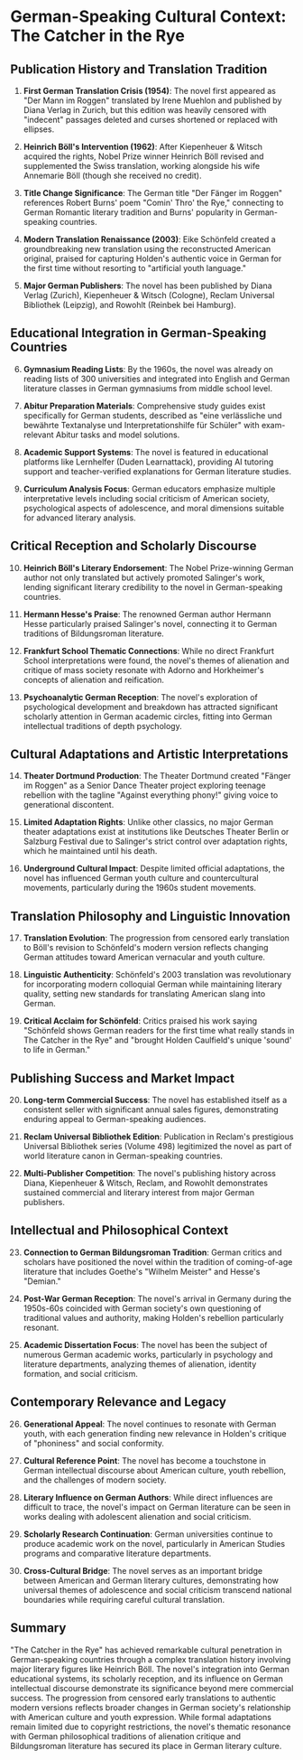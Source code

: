 # German-Speaking Cultural Context: The Catcher in the Rye

## Publication History and Translation Tradition

1. **First German Translation Crisis (1954)**: The novel first appeared as "Der Mann im Roggen" translated by Irene Muehlon and published by Diana Verlag in Zurich, but this edition was heavily censored with "indecent" passages deleted and curses shortened or replaced with ellipses.

2. **Heinrich Böll's Intervention (1962)**: After Kiepenheuer & Witsch acquired the rights, Nobel Prize winner Heinrich Böll revised and supplemented the Swiss translation, working alongside his wife Annemarie Böll (though she received no credit).

3. **Title Change Significance**: The German title "Der Fänger im Roggen" references Robert Burns' poem "Comin' Thro' the Rye," connecting to German Romantic literary tradition and Burns' popularity in German-speaking countries.

4. **Modern Translation Renaissance (2003)**: Eike Schönfeld created a groundbreaking new translation using the reconstructed American original, praised for capturing Holden's authentic voice in German for the first time without resorting to "artificial youth language."

5. **Major German Publishers**: The novel has been published by Diana Verlag (Zurich), Kiepenheuer & Witsch (Cologne), Reclam Universal Bibliothek (Leipzig), and Rowohlt (Reinbek bei Hamburg).

## Educational Integration in German-Speaking Countries

6. **Gymnasium Reading Lists**: By the 1960s, the novel was already on reading lists of 300 universities and integrated into English and German literature classes in German gymnasiums from middle school level.

7. **Abitur Preparation Materials**: Comprehensive study guides exist specifically for German students, described as "eine verlässliche und bewährte Textanalyse und Interpretationshilfe für Schüler" with exam-relevant Abitur tasks and model solutions.

8. **Academic Support Systems**: The novel is featured in educational platforms like Lernhelfer (Duden Learnattack), providing AI tutoring support and teacher-verified explanations for German literature studies.

9. **Curriculum Analysis Focus**: German educators emphasize multiple interpretative levels including social criticism of American society, psychological aspects of adolescence, and moral dimensions suitable for advanced literary analysis.

## Critical Reception and Scholarly Discourse

10. **Heinrich Böll's Literary Endorsement**: The Nobel Prize-winning German author not only translated but actively promoted Salinger's work, lending significant literary credibility to the novel in German-speaking countries.

11. **Hermann Hesse's Praise**: The renowned German author Hermann Hesse particularly praised Salinger's novel, connecting it to German traditions of Bildungsroman literature.

12. **Frankfurt School Thematic Connections**: While no direct Frankfurt School interpretations were found, the novel's themes of alienation and critique of mass society resonate with Adorno and Horkheimer's concepts of alienation and reification.

13. **Psychoanalytic German Reception**: The novel's exploration of psychological development and breakdown has attracted significant scholarly attention in German academic circles, fitting into German intellectual traditions of depth psychology.

## Cultural Adaptations and Artistic Interpretations

14. **Theater Dortmund Production**: The Theater Dortmund created "Fänger im Roggen" as a Senior Dance Theater project exploring teenage rebellion with the tagline "Against everything phony!" giving voice to generational discontent.

15. **Limited Adaptation Rights**: Unlike other classics, no major German theater adaptations exist at institutions like Deutsches Theater Berlin or Salzburg Festival due to Salinger's strict control over adaptation rights, which he maintained until his death.

16. **Underground Cultural Impact**: Despite limited official adaptations, the novel has influenced German youth culture and countercultural movements, particularly during the 1960s student movements.

## Translation Philosophy and Linguistic Innovation

17. **Translation Evolution**: The progression from censored early translation to Böll's revision to Schönfeld's modern version reflects changing German attitudes toward American vernacular and youth culture.

18. **Linguistic Authenticity**: Schönfeld's 2003 translation was revolutionary for incorporating modern colloquial German while maintaining literary quality, setting new standards for translating American slang into German.

19. **Critical Acclaim for Schönfeld**: Critics praised his work saying "Schönfeld shows German readers for the first time what really stands in The Catcher in the Rye" and "brought Holden Caulfield's unique 'sound' to life in German."

## Publishing Success and Market Impact

20. **Long-term Commercial Success**: The novel has established itself as a consistent seller with significant annual sales figures, demonstrating enduring appeal to German-speaking audiences.

21. **Reclam Universal Bibliothek Edition**: Publication in Reclam's prestigious Universal Bibliothek series (Volume 498) legitimized the novel as part of world literature canon in German-speaking countries.

22. **Multi-Publisher Competition**: The novel's publishing history across Diana, Kiepenheuer & Witsch, Reclam, and Rowohlt demonstrates sustained commercial and literary interest from major German publishers.

## Intellectual and Philosophical Context

23. **Connection to German Bildungsroman Tradition**: German critics and scholars have positioned the novel within the tradition of coming-of-age literature that includes Goethe's "Wilhelm Meister" and Hesse's "Demian."

24. **Post-War German Reception**: The novel's arrival in Germany during the 1950s-60s coincided with German society's own questioning of traditional values and authority, making Holden's rebellion particularly resonant.

25. **Academic Dissertation Focus**: The novel has been the subject of numerous German academic works, particularly in psychology and literature departments, analyzing themes of alienation, identity formation, and social criticism.

## Contemporary Relevance and Legacy

26. **Generational Appeal**: The novel continues to resonate with German youth, with each generation finding new relevance in Holden's critique of "phoniness" and social conformity.

27. **Cultural Reference Point**: The novel has become a touchstone in German intellectual discourse about American culture, youth rebellion, and the challenges of modern society.

28. **Literary Influence on German Authors**: While direct influences are difficult to trace, the novel's impact on German literature can be seen in works dealing with adolescent alienation and social criticism.

29. **Scholarly Research Continuation**: German universities continue to produce academic work on the novel, particularly in American Studies programs and comparative literature departments.

30. **Cross-Cultural Bridge**: The novel serves as an important bridge between American and German literary cultures, demonstrating how universal themes of adolescence and social criticism transcend national boundaries while requiring careful cultural translation.

## Summary

"The Catcher in the Rye" has achieved remarkable cultural penetration in German-speaking countries through a complex translation history involving major literary figures like Heinrich Böll. The novel's integration into German educational systems, its scholarly reception, and its influence on German intellectual discourse demonstrate its significance beyond mere commercial success. The progression from censored early translations to authentic modern versions reflects broader changes in German society's relationship with American culture and youth expression. While formal adaptations remain limited due to copyright restrictions, the novel's thematic resonance with German philosophical traditions of alienation critique and Bildungsroman literature has secured its place in German literary culture.